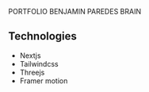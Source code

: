 PORTFOLIO BENJAMIN PAREDES BRAIN

## Technologies 
- Nextjs
- Tailwindcss
- Threejs
- Framer motion

